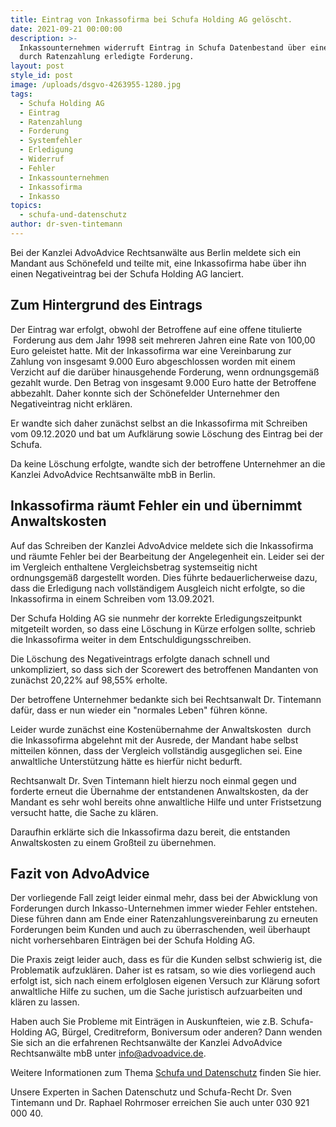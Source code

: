 ```yaml
---
title: Eintrag von Inkassofirma bei Schufa Holding AG gelöscht.
date: 2021-09-21 00:00:00
description: >-
  Inkassounternehmen widerruft Eintrag in Schufa Datenbestand über eine bereits
  durch Ratenzahlung erledigte Forderung.
layout: post
style_id: post
image: /uploads/dsgvo-4263955-1280.jpg
tags:
  - Schufa Holding AG
  - Eintrag
  - Ratenzahlung
  - Forderung
  - Systemfehler
  - Erledigung
  - Widerruf
  - Fehler
  - Inkassounternehmen
  - Inkassofirma
  - Inkasso
topics:
  - schufa-und-datenschutz
author: dr-sven-tintemann
---
```

Bei der Kanzlei AdvoAdvice Rechtsanwälte aus Berlin meldete sich ein Mandant aus Schönefeld und teilte mit, eine Inkassofirma habe über ihn einen Negativeintrag bei der Schufa Holding AG lanciert.&nbsp;

## Zum Hintergrund des Eintrags

Der Eintrag war erfolgt, obwohl der Betroffene auf eine offene titulierte &nbsp;Forderung aus dem Jahr 1998 seit mehreren Jahren eine Rate von 100,00 Euro geleistet hatte. Mit der Inkassofirma war eine Vereinbarung zur Zahlung von insgesamt 9.000 Euro abgeschlossen worden mit einem Verzicht auf die darüber hinausgehende Forderung, wenn ordnungsgemäß gezahlt wurde. Den Betrag von insgesamt 9.000 Euro hatte der Betroffene abbezahlt. Daher konnte sich der Schönefelder Unternehmer den Negativeintrag nicht erklären.&nbsp;

Er wandte sich daher zunächst selbst an die Inkassofirma mit Schreiben vom 09.12.2020 und bat um Aufklärung sowie Löschung des Eintrag bei der Schufa.&nbsp;

Da keine Löschung erfolgte, wandte sich der betroffene Unternehmer an die Kanzlei AdvoAdvice Rechtsanwälte mbB in Berlin.&nbsp;

## Inkassofirma räumt Fehler ein und übernimmt Anwaltskosten

Auf das Schreiben der Kanzlei AdvoAdvice meldete sich die Inkassofirma und räumte Fehler bei der Bearbeitung der Angelegenheit ein. Leider sei der im Vergleich enthaltene Vergleichsbetrag systemseitig nicht ordnungsgemäß dargestellt worden. Dies führte bedauerlicherweise dazu, dass die Erledigung nach vollständigem Ausgleich nicht erfolgte, so die Inkassofirma in einem Schreiben vom 13.09.2021.&nbsp;

Der Schufa Holding AG sie nunmehr der korrekte Erledigungszeitpunkt mitgeteilt worden, so dass eine Löschung in Kürze erfolgen sollte, schrieb die Inkassofirma weiter in dem Entschuldigungsschreiben.&nbsp;

Die Löschung des Negativeintrags erfolgte danach schnell und unkompliziert, so dass sich der Scorewert des betroffenen Mandanten von zunächst 20,22% auf 98,55% erholte.&nbsp;

Der betroffene Unternehmer bedankte sich bei Rechtsanwalt Dr. Tintemann dafür, dass er nun wieder ein "normales Leben" führen könne.&nbsp;

Leider wurde zunächst eine Kostenübernahme der Anwaltskosten &nbsp;durch die Inkassofirma abgelehnt mit der Ausrede, der Mandant habe selbst mitteilen können, dass der Vergleich vollständig ausgeglichen sei. Eine anwaltliche Unterstützung hätte es hierfür nicht bedurft.&nbsp;

Rechtsanwalt Dr. Sven Tintemann hielt hierzu noch einmal gegen und forderte erneut die Übernahme der entstandenen Anwaltskosten, da der Mandant es sehr wohl bereits ohne anwaltliche Hilfe und unter Fristsetzung versucht hatte, die Sache zu klären.&nbsp;

Daraufhin erklärte sich die Inkassofirma dazu bereit, die entstanden Anwaltskosten zu einem Großteil zu übernehmen.&nbsp;

## Fazit von AdvoAdvice

Der vorliegende Fall zeigt leider einmal mehr, dass bei der Abwicklung von Forderungen durch Inkasso-Unternehmen immer wieder Fehler entstehen. Diese führen dann am Ende einer Ratenzahlungsvereinbarung zu erneuten Forderungen beim Kunden und auch zu überraschenden, weil überhaupt nicht vorhersehbaren Einträgen bei der Schufa Holding AG.&nbsp;

Die Praxis zeigt leider auch, dass es für die Kunden selbst schwierig ist, die Problematik aufzuklären. Daher ist es ratsam, so wie dies vorliegend auch erfolgt ist, sich nach einem erfolglosen eigenen Versuch zur Klärung sofort anwaltliche Hilfe zu suchen, um die Sache juristisch aufzuarbeiten und klären zu lassen.&nbsp;

Haben auch Sie Probleme mit Einträgen in Auskunfteien, wie z.B. Schufa-Holding AG, Bürgel, Creditreform, Boniversum oder anderen? Dann wenden Sie sich an die erfahrenen Rechtsanwälte der Kanzlei AdvoAdvice Rechtsanwälte mbB unter [info@advoadvice.de](mailto:info@advoadvice.de).

Weitere Informationen zum Thema [Schufa und Datenschutz](/themen/schufa-und-datenschutz/)&nbsp;finden Sie hier.&nbsp;

Unsere Experten in Sachen Datenschutz und Schufa-Recht Dr. Sven Tintemann und Dr. Raphael Rohrmoser erreichen Sie auch unter 030 921 000 40.